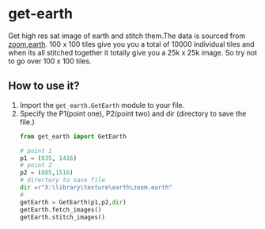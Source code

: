 # get-earth

Get high res sat image of earth and stitch them.The data is sourced from [zoom.earth](https://zoom.earth/). 100 x 100 tiles give you you a total of 10000 individual tiles and when its all stitched together it totally give you a 25k x 25k image. So try not to go over 100 x 100 tiles.

## How to use it?
1. Import the `get_earth.GetEarth` module to your file.
2. Specify the P1(point one), P2(point two) and dir (directory to save the file.)
    ```python
    from get_earth import GetEarth

    # point 1
    p1 = (835, 1416)
    # point 2
    p2 = (885,1516)
    # directory to save file
    dir =r"X:\library\texture\earth\zoom.earth"
    # 
    getEarth = GetEarth(p1,p2,dir)
    getEarth.fetch_images()
    getEarth.stitch_images()
    ```
